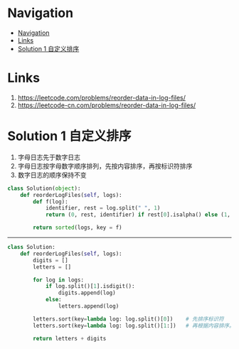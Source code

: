 # Navigation
- [Navigation](#navigation)
- [Links](#links)
- [Solution 1 自定义排序](#solution-1-%e8%87%aa%e5%ae%9a%e4%b9%89%e6%8e%92%e5%ba%8f)

# Links
1. https://leetcode.com/problems/reorder-data-in-log-files/
2. https://leetcode-cn.com/problems/reorder-data-in-log-files/


# Solution 1 自定义排序
1. 字母日志先于数字日志
2. 字母日志按字母数字顺序排列，先按内容排序，再按标识符排序
3. 数字日志的顺序保持不变
   
```python
class Solution(object):
    def reorderLogFiles(self, logs):
        def f(log):
            identifier, rest = log.split(" ", 1)
            return (0, rest, identifier) if rest[0].isalpha() else (1, )

        return sorted(logs, key = f)
```
---
```python
class Solution:
    def reorderLogFiles(self, logs):
        digits = []
        letters = []

        for log in logs:
            if log.split()[1].isdigit():
                digits.append(log)
            else:
                letters.append(log)

        letters.sort(key=lambda log: log.split()[0])    # 先排序标识符
        letters.sort(key=lambda log: log.split()[1:])   # 再根据内容排序。（先排序的，优先级低）

        return letters + digits
```